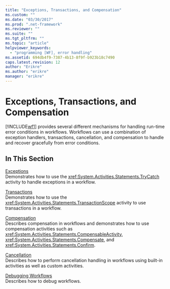 ```yaml
---
title: "Exceptions, Transactions, and Compensation"
ms.custom: ""
ms.date: "03/30/2017"
ms.prod: ".net-framework"
ms.reviewer: ""
ms.suite: ""
ms.tgt_pltfrm: ""
ms.topic: "article"
helpviewer_keywords: 
  - "programming [WF], error handling"
ms.assetid: 694db4f9-7387-4b13-8f9f-b923b18c7490
caps.latest.revision: 12
author: "Erikre"
ms.author: "erikre"
manager: "erikre"
---
```

# Exceptions, Transactions, and Compensation
[!INCLUDE[wf1](../../../includes/wf1-md.md)] provides several different mechanisms for handling run-time error conditions in workflows. Workflows can use a combination of exception handlers, transactions, cancellation, and compensation to handle and recover gracefully from error conditions.  
  
## In This Section  
 [Exceptions](../../../docs/framework/windows-workflow-foundation/exceptions.md)  
 Demonstrates how to use the <xref:System.Activities.Statements.TryCatch> activity to handle exceptions in a workflow.  
  
 [Transactions](../../../docs/framework/windows-workflow-foundation/workflow-transactions.md)  
 Demonstrates how to use the <xref:System.Activities.Statements.TransactionScope> activity to use transactions in a workflow.  
  
 [Compensation](../../../docs/framework/windows-workflow-foundation/compensation.md)  
 Describes compensation in workflows and demonstrates how to use compensation activities such as <xref:System.Activities.Statements.CompensableActivity>, <xref:System.Activities.Statements.Compensate>, and <xref:System.Activities.Statements.Confirm>.  
  
 [Cancellation](../../../docs/framework/windows-workflow-foundation/modeling-cancellation-behavior-in-workflows.md)  
 Describes how to perform cancellation handling in workflows using built-in activities as well as custom activities.  
  
 [Debugging Workflows](../../../docs/framework/windows-workflow-foundation/debugging-workflows.md)  
 Describes how to debug workflows.
